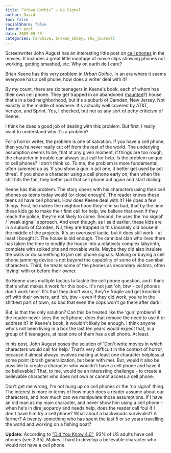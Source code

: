 ```yaml
---
title: “Urban Gothic” – No Signal
author: David
toc: false
socialShare: false
layout: post
date: 2009-09-29
categories: [archive, broken_abbey, shu_journal]
---
```


Screenwriter John August has an interesting little post on
[cell phones](http://johnaugust.com/archives/2009/no-signal) in the movies. It
includes a great little montage of movie clips showing phones not working,
getting smashed, etc. Why on earth do I care?

Brian Keene has this very problem in _Urban Gothic_. In an era where it seems
everyone has a cell phone, how does a writer deal with it?

By my count, there are six teenagers in Keene's book, each of whom has their own
cell phone. They get trapped in an abandoned
([haunted](/2009/09/28/stephen-king-the-art-of-darkness-the-haunted-house/)?)
house that's in a bad neighborhood, but it's a suburb of Camden, New Jersey. Not
exactly in the middle of nowhere. It's actually well covered by AT&T, Verizon,
and Sprint. Yes, I checked, but not as any sort of petty criticism of Keene.

I think he does a good job of dealing with this problem. But first, I really
want to understand why it's a problem?

For a horror writer, the problem is one of salvation. If you have a cell phone,
then you're never really cut off from the rest of the world. The underlying
assumption seems to be, that at any given moment, if things are too rough, the
character in trouble can always just call for help. Is the problem unique to
cell phones? I don't think so. To me, the problem is more fundamental, often
summed up as 'if you show a gun in act one, it better get used by act three'. If
you show a character using a cell phone early on, then when the shit hits the
fan, they better pull that cell phone out again and start dialing.

Keene has this problem. The story opens with his characters using their cell
phones as teens today would (or close enough). The reader knows these teens all
have cell phones. How does Keene deal with it? He does a few things. First, he
makes the neighborhood they're in so bad, that by the time these kids go to make
their first call for help, we believe that even if they reach the police,
they're not likely to come. Second, he uses the 'no signal' / 'weak signal'
approach. And even though, as I said earlier, these kids are in a suburb of
Camden, NJ, they are trapped in this insanely old house in the middle of the
projects. It's an overused tactic, but it does still work - at least I bought
it. The house is old enough. The cannibal clan who lives there has taken the
time to modify the house into a relatively complex labyrinth, complete with
spiked pits and movable walls. Maybe they did also insulate the walls or do
something to jam cell phone signals. Making or buying a cell phone jamming
device is not beyond the capability of some of the cannibal characters. Third,
he treats some of the phones as secondary victims, often 'dying' with or before
their owner.

So Keene uses multiple tactics to tackle the cell phone question, and I think
that's what makes it work for this book. It's not just 'oh, btw - cell phones
don't work here'. It's that they don't work, they're fragile and get knocked off
with their owners, and 'oh, btw - even if they did work, you're in the shittiest
part of town, so bad that even the cops won't go there after dark'.

But, is that the only solution? Can this be treated like the 'gun' problem? If
the reader never sees the cell phone, does that remove the need to use it or
address it? In Keene's book, it wouldn't likely be enough. I think anyone who's
not been living in a box the last ten years would expect that, in a group of 6
teenagers, at least one of them has a cell phone. At least.

In his post, John August poses the solution of 'Don't write movies in which
characters would call for help.' That's very difficult in the context of horror,
because it almost always involves making at least one character helpless at some
point (brash generalization, but bear with me). But, would it also be possible
to create a character who wouldn't have a cell phone and have it be believable?
That, to me, would be an interesting challenge - to create a believable
character who does not own or cannot access a cell phone.

Don't get me wrong, I'm not hung up on cell phones or the 'no signal' thing. The
interest is more in terms of how much does a reader assume about our characters,
and how much can we manipulate those assumptions. If I have an old man as my
main character, and never show him using a cell phone - when he's in dire
jeopardy and needs help, does the reader call foul if I don't have him try a
cell phone? What about a backwoods survivalist? A farmer? A twenty-something who
has spent the last 5 or so years travelling the world and working on a fishing
boat?

**Update:** According to
["Did You Know 4.0"](http://www.youtube.com/watch?v=6ILQrUrEWe8), 93% of US
adults have cell phones (see 2:35). Makes it hard to develop a believable
character who would not have a cell phone.
